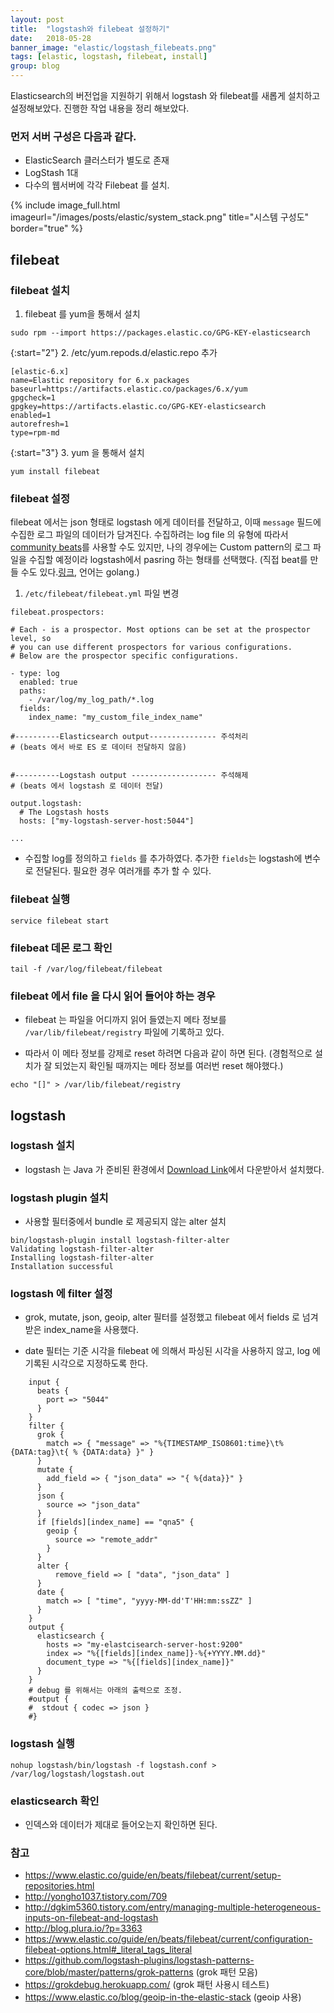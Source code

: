 ```yaml
---
layout: post
title:  "logstash와 filebeat 설정하기"
date:   2018-05-28
banner_image: "elastic/logstash_filebeats.png"
tags: [elastic, logstash, filebeat, install]
group: blog
---
```


Elasticsearch의 버전업을 지원하기 위해서 logstash 와 filebeat를 새롭게 설치하고 설정해보았다. 진행한 작업 내용을 정리 해보았다.

<!--more-->

### 먼저 서버 구성은 다음과 같다.
- ElasticSearch 클러스터가 별도로 존재
- LogStash 1대
- 다수의 웹서버에 각각 Filebeat 를 설치.

{% include image_full.html imageurl="/images/posts/elastic/system_stack.png" title="시스템 구성도" border="true" %}

## filebeat

### filebeat 설치

1. filebeat 를 yum을 통해서 설치

```
sudo rpm --import https://packages.elastic.co/GPG-KEY-elasticsearch
```

{:start="2"}
2. /etc/yum.repods.d/elastic.repo 추가

```
[elastic-6.x]
name=Elastic repository for 6.x packages
baseurl=https://artifacts.elastic.co/packages/6.x/yum
gpgcheck=1
gpgkey=https://artifacts.elastic.co/GPG-KEY-elasticsearch
enabled=1
autorefresh=1
type=rpm-md
```

{:start="3"}
3. yum 을 통해서 설치

```
yum install filebeat
```

### filebeat 설정

filebeat 에서는 json 형태로 logstash 에게 데이터를 전달하고, 이때 `message` 필드에 수집한 로그 파일의 데이터가 담겨진다.
수집하려는 log file 의 유형에 따라서 [community beats](https://www.elastic.co/guide/en/beats/libbeat/current/community-beats.html)를 사용할 수도 있지만,
나의 경우에는 Custom pattern의 로그 파일을 수집할 예정이라 logstash에서 pasring 하는 형태를 선택했다. (직접 beat를 만들 수도 있다.[링크](https://www.elastic.co/blog/build-your-own-beat), 언어는 golang.)


1. `/etc/filebeat/filebeat.yml` 파일 변경

```
filebeat.prospectors:

# Each - is a prospector. Most options can be set at the prospector level, so
# you can use different prospectors for various configurations.
# Below are the prospector specific configurations.

- type: log
  enabled: true
  paths:
    - /var/log/my_log_path/*.log
  fields:
    index_name: "my_custom_file_index_name"

#----------Elasticsearch output--------------- 주석처리
# (beats 에서 바로 ES 로 데이터 전달하지 않음)


#----------Logstash output ------------------- 주석해제
# (beats 에서 logstash 로 데이터 전달)

output.logstash:
  # The Logstash hosts
  hosts: ["my-logstash-server-host:5044"]

...
```

* 수집할 log를 정의하고 `fields` 를 추가하였다. 추가한 `fields`는 logstash에 변수로 전달된다. 필요한 경우 여러개를 추가 할 수 있다.

### filebeat 실행

```
service filebeat start
```

### filebeat 데몬 로그 확인

```
tail -f /var/log/filebeat/filebeat
```

### filebeat 에서 file 을 다시 읽어 들어야 하는 경우

* filebeat 는 파일을 어디까지 읽어 들였는지 메타 정보를 `/var/lib/filebeat/registry` 파일에 기록하고 있다.

* 따라서 이 메타 정보를 강제로 reset 하려면 다음과 같이 하면 된다. (경험적으로 설치가 잘 되었는지 확인될 때까지는 메타 정보를 여러번 reset 해야했다.)

```
echo "[]" > /var/lib/filebeat/registry
```

## logstash

### logstash 설치

* logstash 는 Java 가 준비된 환경에서 [Download Link](https://www.elastic.co/downloads/logstash)에서 다운받아서 설치했다.

### logstash plugin 설치

* 사용할 필터중에서 bundle 로 제공되지 않는 alter 설치

```
bin/logstash-plugin install logstash-filter-alter
Validating logstash-filter-alter
Installing logstash-filter-alter
Installation successful
```

### logstash 에 filter 설정

* grok, mutate, json, geoip, alter 필터를 설정했고 filebeat 에서 fields 로 넘겨받은 index_name을 사용했다.

* date 필터는 기준 시각을 filebeat 에 의해서 파싱된 시각을 사용하지 않고, log 에 기록된 시각으로 지정하도록 한다.

```config
    input {
      beats {
        port => "5044"
      }
    }
    filter {
      grok {
        match => { "message" => "%{TIMESTAMP_ISO8601:time}\t%{DATA:tag}\t{ % {DATA:data} }" }
      }
      mutate {
        add_field => { "json_data" => "{ %{data}}" }
      }
      json {
        source => "json_data"
      }
      if [fields][index_name] == "qna5" {
        geoip {
          source => "remote_addr"
        }
      }
      alter {
          remove_field => [ "data", "json_data" ]
      }
      date {
        match => [ "time", "yyyy-MM-dd'T'HH:mm:ssZZ" ]
      }
    }
    output {
      elasticsearch {
        hosts => "my-elastcisearch-server-host:9200"
        index => "%{[fields][index_name]}-%{+YYYY.MM.dd}"
        document_type => "%{[fields][index_name]}"
      }
    }
    # debug 를 위해서는 아래의 출력으로 조정.
    #output {
    #  stdout { codec => json }
    #}
```


### logstash 실행

```
nohup logstash/bin/logstash -f logstash.conf > /var/log/logstash/logstash.out
```


### elasticsearch 확인

* 인덱스와 데이터가 제대로 들어오는지 확인하면 된다.


### 참고
  - https://www.elastic.co/guide/en/beats/filebeat/current/setup-repositories.html
  - http://yongho1037.tistory.com/709
  - http://dgkim5360.tistory.com/entry/managing-multiple-heterogeneous-inputs-on-filebeat-and-logstash
  - http://blog.plura.io/?p=3363
  - https://www.elastic.co/guide/en/beats/filebeat/current/configuration-filebeat-options.html#_literal_tags_literal
  - https://github.com/logstash-plugins/logstash-patterns-core/blob/master/patterns/grok-patterns (grok 패턴 모음)
  - https://grokdebug.herokuapp.com/ (grok 패턴 사용시 테스트)
  - https://www.elastic.co/blog/geoip-in-the-elastic-stack (geoip 사용)
